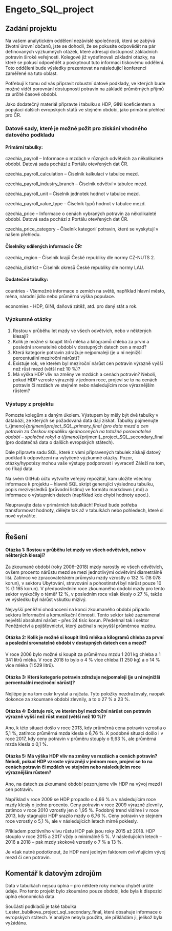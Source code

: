# Engeto_SQL_project

## Zadání projektu

Na vašem analytickém oddělení nezávislé společnosti, která se zabývá životní úrovní občanů, jste se dohodli, že se pokusíte odpovědět na pár definovaných výzkumných otázek, které adresují dostupnost základních potravin široké veřejnosti. Kolegové již vydefinovali základní otázky, na které se pokusí odpovědět a poskytnout tuto informaci tiskovému oddělení. Toto oddělení bude výsledky prezentovat na následující konferenci zaměřené na tuto oblast.

Potřebují k tomu od vás připravit robustní datové podklady, ve kterých bude možné vidět porovnání dostupnosti potravin na základě průměrných příjmů za určité časové období.

Jako dodatečný materiál připravte i tabulku s HDP, GINI koeficientem a populací dalších evropských států ve stejném období, jako primární přehled pro ČR.

### Datové sady, které je možné požít pro získání vhodného datového podkladu
#### Primární tabulky:

czechia_payroll – Informace o mzdách v různých odvětvích za několikaleté období. Datová sada pochází z Portálu otevřených dat ČR.

czechia_payroll_calculation – Číselník kalkulací v tabulce mezd.

czechia_payroll_industry_branch – Číselník odvětví v tabulce mezd.

czechia_payroll_unit – Číselník jednotek hodnot v tabulce mezd.

czechia_payroll_value_type – Číselník typů hodnot v tabulce mezd.

czechia_price – Informace o cenách vybraných potravin za několikaleté období. Datová sada pochází z Portálu otevřených dat ČR.

czechia_price_category – Číselník kategorií potravin, které se vyskytují v našem přehledu.


#### Číselníky sdílených informací o ČR:

czechia_region – Číselník krajů České republiky dle normy CZ-NUTS 2.

czechia_district – Číselník okresů České republiky dle normy LAU.

#### Dodatečné tabulky:

countries - Všemožné informace o zemích na světě, například hlavní město, měna, národní jídlo nebo průměrná výška populace.

economies - HDP, GINI, daňová zátěž, atd. pro daný stát a rok.
﻿

### Výzkumné otázky

1. Rostou v průběhu let mzdy ve všech odvětvích, nebo v některých klesají?
2. Kolik je možné si koupit litrů mléka a kilogramů chleba za první a poslední srovnatelné období v dostupných datech cen a mezd?
3. Která kategorie potravin zdražuje nejpomaleji (je u ní nejnižší percentuální meziroční nárůst)? 
4. Existuje rok, ve kterém byl meziroční nárůst cen potravin výrazně vyšší než růst mezd (větší než 10 %)?
5. Má výška HDP vliv na změny ve mzdách a cenách potravin? Neboli, pokud HDP vzroste výrazněji v jednom roce, projeví se to na cenách potravin či mzdách ve stejném nebo následujícím roce výraznějším růstem?
﻿

### Výstupy z projektu
Pomozte kolegům s daným úkolem. Výstupem by měly být dvě tabulky v databázi, ze kterých se požadovaná data dají získat. Tabulky pojmenujte t_{jmeno}_{prijmeni}_project_SQL_primary_final (pro data mezd a cen potravin za Českou republiku sjednocených na totožné porovnatelné období – společné roky) a t_{jmeno}_{prijmeni}_project_SQL_secondary_final (pro dodatečná data o dalších evropských státech).

Dále připravte sadu SQL, které z vámi připravených tabulek získají datový podklad k odpovězení na vytyčené výzkumné otázky. Pozor, otázky/hypotézy mohou vaše výstupy podporovat i vyvracet! Záleží na tom, co říkají data.

Na svém GitHub účtu vytvořte veřejný repozitář, kam uložíte všechny informace k projektu – hlavně SQL skript generující výslednou tabulku, popis mezivýsledků (průvodní listinu) ve formátu markdown (.md) a informace o výstupních datech (například kde chybí hodnoty apod.).

Neupravujte data v primárních tabulkách! Pokud bude potřeba transformovat hodnoty, dělejte tak až v tabulkách nebo pohledech, které si nově vytváříte.

---

## Řešení

#### Otázka 1: Rostou v průběhu let mzdy ve všech odvětvích, nebo v některých klesají?
Za zkoumané období (roky 2006–2018) mzdy narostly ve všech odvětvích, ovšem procento nárůstu mezd se mezi jednotlivými odvětvími diametrálně liší. Zatímco ve zpracovatelském průmyslu mzdy vzrostly o 132 % (18 078 korun), v sektoru Ubytování, stravování a pohostinství byl nárůst pouze 10 % (1 165 korun). V předposledním roce zkoumaného období mzdy pro tento sektor vyskočily o téměř 12 %, v posledním roce však klesly o 27 %, takže ve výsledku byl nárůst vskutku mizivý.

Nejvyšší peněžní ohodnocení na konci zkoumaného období připadlo sektoru Informační a komunikační činnosti. Tento sektor také zaznamenal největší absolutní nárůst – přes 24 tisíc korun. Předehnal tak i sektor Peněžnictví a pojišťovnictví, který začínal s nejvyšší průměrnou mzdou.

#### Otázka 2: Kolik je možné si koupit litrů mléka a kilogramů chleba za první a poslední srovnatelné období v dostupných datech cen a mezd?
V roce 2006 bylo možné si koupit za průměrnou mzdu 1 201 kg chleba a 1 341 litrů mléka. V roce 2018 to bylo o 4 % více chleba (1 250 kg) a o 14 % více mléka (1 529 litrů).

#### Otázka 3: Která kategorie potravin zdražuje nejpomaleji (je u ní nejnižší percentuální meziroční nárůst)?
Nejlépe je na tom cukr krystal a rajčata. Tyto položky nezdražovaly, naopak dokonce za zkoumané období zlevnily, a to o 27 % a 23 %.

#### Otázka 4: Existuje rok, ve kterém byl meziroční nárůst cen potravin výrazně vyšší než růst mezd (větší než 10 %)?
Ano, k této situaci došlo v roce 2013, kdy průměrná cena potravin vzrostla o 5,1 %, zatímco průměrná mzda klesla o 6,76 %. K podobné situaci došlo i v roce 2017, kdy ceny potravin v průměru stouply o 9,63 %, ale průměrná mzda klesla o 0,1 %.

#### Otázka 5: Má výška HDP vliv na změny ve mzdách a cenách potravin? Neboli, pokud HDP vzroste výrazněji v jednom roce, projeví se to na cenách potravin či mzdách ve stejném nebo následujícím roce výraznějším růstem?
Ano, na datech za zkoumané období pozorujeme vliv HDP na vývoj mezd i cen potravin.

Například v roce 2009 se HDP propadlo o 4,66 % a v následujícím roce mzdy klesly o jedno procento. Ceny potravin v roce 2009 výrazně zlevnily, zatímco v roce 2010 vzrostly jen o 1,95 %. Podobný trend vidíme i v roce 2013, kdy stagnující HDP srazilo mzdy o 6,76 %. Ceny potravin ve stejném roce vzrostly o 5,1 %, ale v následujících letech mírně poklesly.

Příkladem pozitivního vlivu růstu HDP pak jsou roky 2015 až 2018. HDP stouplo v roce 2015 a 2017 vždy o minimálně 5 %. V následujících letech – 2016 a 2018 – pak mzdy skokově vzrostly o 7 % a 13 %.

Je však nutné podotknout, že HDP není jediným faktorem ovlivňujícím vývoj mezd či cen potravin.


## Komentář k datovým zdrojům
Data v tabulkách nejsou úplná – pro některé roky mohou chybět určité údaje. Pro tento projekt bylo zkoumáno pouze období, kde byla k dispozici úplná ekonomická data.

Součástí podkladů je také tabulka t_ester_bubikova_project_sql_secondary_final, která obsahuje informace o evropských státech. V analýze nebyla použita, ale přikládám ji, jelikož byla vyžádána.

